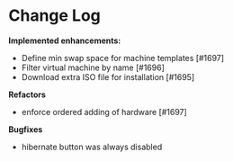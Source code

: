 # Change Log

**Implemented enhancements:**

- Define min swap space for machine templates [\#1697]
- Filter virtual machine by name [\#1696]
- Download extra ISO file for installation [\#1695]

**Refactors**

- enforce ordered adding of hardware [\#1697]

**Bugfixes**

- hibernate button was always disabled
